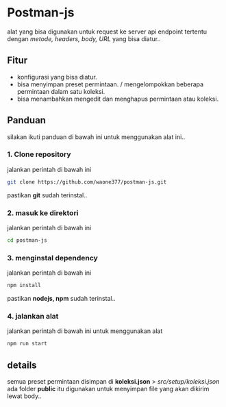 # Postman-js
alat yang bisa digunakan untuk request ke server api endpoint tertentu dengan _metode, headers, body, URL_ yang bisa diatur..
## Fitur
- konfigurasi yang bisa diatur.
- bisa menyimpan preset permintaan.
/ mengelompokkan beberapa permintaan dalam satu koleksi.
- bisa menambahkan mengedit dan menghapus permintaan atau koleksi.
## Panduan
silakan ikuti panduan di bawah ini untuk menggunakan alat ini..
### 1. Clone repository
jalankan perintah di bawah ini 
```bash
git clone https://github.com/waone377/postman-js.git
```
pastikan **git** sudah terinstal..
### 2. masuk ke direktori 
jalankan perintah di bawah ini 
```bash
cd postman-js
```
### 3. menginstal dependency
jalankan perintah di bawah ini 
```bash
npm install
```
pastikan **nodejs, npm** sudah terinstal..
### 4. jalankan alat 
jalankan perintah di bawah ini untuk menggunakan alat 
```bash
npm run start
```
## details
semua preset permintaan disimpan di **koleksi.json** > _src/setup/koleksi.json_
ada folder **public** itu digunakan untuk menyimpan file yang akan dikirim lewat body..
